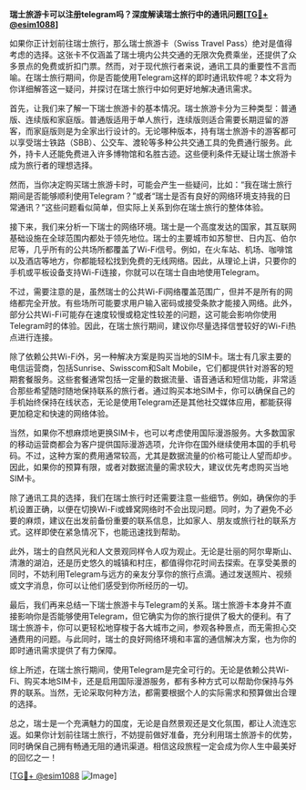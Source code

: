 **瑞士旅游卡可以注册telegram吗？深度解读瑞士旅行中的通讯问题[[TG💪+ @esim1088](https://t.me/s/esim1088)]**

如果你正计划前往瑞士旅行，那么瑞士旅游卡（Swiss Travel Pass）绝对是值得考虑的选择。这张卡不仅涵盖了瑞士境内公共交通的无限次免费乘坐，还提供了众多景点的免费或折扣门票。然而，对于现代旅行者来说，通讯工具的重要性不言而喻。在瑞士旅行期间，你是否能使用Telegram这样的即时通讯软件呢？本文将为你详细解答这一疑问，并探讨在瑞士旅行中如何更好地解决通讯需求。

首先，让我们来了解一下瑞士旅游卡的基本情况。瑞士旅游卡分为三种类型：普通版、连续版和家庭版。普通版适用于单人旅行，连续版则适合需要长期逗留的游客，而家庭版则是为全家出行设计的。无论哪种版本，持有瑞士旅游卡的游客都可以享受瑞士铁路（SBB）、公交车、渡轮等多种公共交通工具的免费通行服务。此外，持卡人还能免费进入许多博物馆和名胜古迹。这些便利条件无疑让瑞士旅游卡成为旅行者的理想选择。

然而，当你决定购买瑞士旅游卡时，可能会产生一些疑问，比如：“我在瑞士旅行期间是否能够顺利使用Telegram？”或者“瑞士是否有良好的网络环境支持我的日常通讯？”这些问题看似简单，但实际上关系到你在瑞士旅行的整体体验。

接下来，我们来分析一下瑞士的网络环境。瑞士是一个高度发达的国家，其互联网基础设施在全球范围内都处于领先地位。瑞士的主要城市如苏黎世、日内瓦、伯尔尼等，几乎所有的公共场所都覆盖了Wi-Fi信号。例如，在火车站、机场、咖啡馆以及酒店等地方，你都能轻松找到免费的无线网络。因此，从理论上讲，只要你的手机或平板设备支持Wi-Fi连接，你就可以在瑞士自由地使用Telegram。

不过，需要注意的是，虽然瑞士的公共Wi-Fi网络覆盖范围广，但并不是所有的网络都完全开放。有些场所可能要求用户输入密码或接受条款才能接入网络。此外，部分公共Wi-Fi可能存在速度较慢或稳定性较差的问题，这可能会影响你使用Telegram时的体验。因此，在瑞士旅行期间，建议你尽量选择信誉较好的Wi-Fi热点进行连接。

除了依赖公共Wi-Fi外，另一种解决方案是购买当地的SIM卡。瑞士有几家主要的电信运营商，包括Sunrise、Swisscom和Salt Mobile，它们都提供针对游客的短期套餐服务。这些套餐通常包括一定量的数据流量、语音通话和短信功能，非常适合那些希望随时随地保持联系的旅行者。通过购买本地SIM卡，你可以确保自己的手机始终保持在线状态，无论是使用Telegram还是其他社交媒体应用，都能获得更加稳定和快速的网络体验。

当然，如果你不想麻烦地更换SIM卡，也可以考虑使用国际漫游服务。大多数国家的移动运营商都会为客户提供国际漫游选项，允许你在国外继续使用本国的手机号码。不过，这种方案的费用通常较高，尤其是数据流量的价格可能让人望而却步。因此，如果你的预算有限，或者对数据流量的需求较大，建议优先考虑购买当地SIM卡。

除了通讯工具的选择，我们在瑞士旅行时还需要注意一些细节。例如，确保你的手机设置正确，以便在切换Wi-Fi或蜂窝网络时不会出现问题。同时，为了避免不必要的麻烦，建议在出发前备份重要的联系信息，比如家人、朋友或旅行社的联系方式。这样即使在紧急情况下，也能迅速找到帮助。

此外，瑞士的自然风光和人文景观同样令人叹为观止。无论是壮丽的阿尔卑斯山、清澈的湖泊，还是历史悠久的城镇和村庄，都值得你花时间去探索。在享受美景的同时，不妨利用Telegram与远方的亲友分享你的旅行点滴。通过发送照片、视频或文字消息，你可以让他们感受到你所经历的一切。

最后，我们再来总结一下瑞士旅游卡与Telegram的关系。瑞士旅游卡本身并不直接影响你是否能够使用Telegram，但它确实为你的旅行提供了极大的便利。有了瑞士旅游卡，你可以更轻松地穿梭于各大城市之间，参观各种景点，而无需担心交通费用的问题。与此同时，瑞士的良好网络环境和丰富的通信解决方案，也为你的即时通讯需求提供了有力保障。

综上所述，在瑞士旅行期间，使用Telegram是完全可行的。无论是依赖公共Wi-Fi、购买本地SIM卡，还是启用国际漫游服务，都有多种方式可以帮助你保持与外界的联系。当然，无论采取何种方法，都需要根据个人的实际需求和预算做出合理的选择。

总之，瑞士是一个充满魅力的国度，无论是自然景观还是文化氛围，都让人流连忘返。如果你计划前往瑞士旅行，不妨提前做好准备，充分利用瑞士旅游卡的优势，同时确保自己拥有畅通无阻的通讯渠道。相信这段旅程一定会成为你人生中最美好的回忆之一！

[[TG💪+ @esim1088](https://t.me/s/esim1088) ![Image](https://i.postimg.cc/4NQfJmqS/Snipaste-2025-05-13-00-14-12.png)]